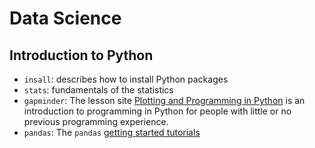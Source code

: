 # Data Science

## Introduction to Python

- `insall`: describes how to install Python packages
- `stats`: fundamentals of the statistics
- `gapminder`: The lesson site [Plotting and Programming in Python](http://swcarpentry.github.io/python-novice-gapminder/) is an introduction to programming in Python for people with little or no previous programming experience.
- `pandas`: The `pandas` [getting started tutorials](https://pandas.pydata.org/docs/getting_started/intro_tutorials/index.html)

